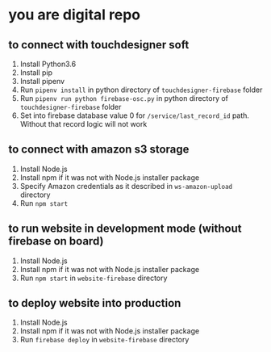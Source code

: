 you are digital repo
====================

to connect with touchdesigner soft
----------------------------------

1. Install Python3.6
2. Install pip
3. Install pipenv
4. Run `pipenv install` in python directory of `touchdesigner-firebase` folder
5. Run `pipenv run python firebase-osc.py` in python directory of `touchdesigner-firebase` folder
6. Set into firebase database value 0 for `/service/last_record_id` path. Without that record logic will not work

to connect with amazon s3 storage
---------------------------------

1. Install Node.js
2. Install npm if it was not with Node.js installer package
3. Specify Amazon credentials as it described in `ws-amazon-upload` directory
4. Run `npm start`

to run website in development mode (without firebase on board)
--------------------------------------------------------------

1. Install Node.js
2. Install npm if it was not with Node.js installer package
3. Run `npm start` in `website-firebase` directory

to deploy website into production
---------------------------------

1. Install Node.js
2. Install npm if it was not with Node.js installer package
3. Run `firebase deploy` in `website-firebase` directory
